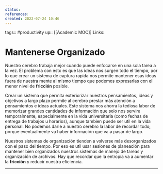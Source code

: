 ```yaml
---
status:
references:
created: 2022-07-24 10:46
---
```

tags:: #productivity 
up:: [[Academic MOC]]
Links: 
# Mantenerse Organizado
Nuestro cerebro trabaja mejor cuando puede enfocarse en una sola tarea a la vez. El problema con esto es que las ideas nos surgen todo el tiempo, por lo que crear un sistema de captura rapida nos permite mantener esas ideas fuera de nuestra mente al mismo tiempo que podemos expresarlas con el menor nivel de **fricción** posible.

Crear un sistema que permita exteriorizar nuestros pensamientos, ideas y objetivos a largo plazo permite al cerebro prestar más atención a pensamientos e ideas actuales. Este sistema nos ahorra la tediosa labor de memorizar grandes cantidades de información que solo nos servira temporalmente, especialmente en la vida universitaria (como fechas de entrega de trabajos u horarios), aunque tambien puede ser util en la vida personal. No podemos darle a nuestro cerebro la labor de recordar todo, porque eventualmente va haber información que va a pasar de largo.

Nuestros sistemas de organización tienden a volverse más desorganizados con el paso del tiempo. Por eso es util usar sesiones de planeación para mantener bien organizados nuestros sistemas de manejo de tareas y organización de archivos. Hay que recordar que la entropía va a aumentar la **fricción** y reducir nuestra eficiencia.
___
